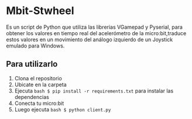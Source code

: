 # Mbit-Stwheel
Es un script de Python que utiliza las librerias VGamepad y Pyserial, para obtener los valores en tiempo real del acelerómetro de la micro:bit,traduce estos valores en un movimiento del análogo izquierdo de un Joystick emulado para Windows.

## Para utilizarlo
1. Clona el repositorio
2. Ubicate en la carpeta 
3. Ejecuta
   ```bash $ pip install -r requirements.txt```
   para instalar las dependencias
5. Conecta tu micro:bit
6. Luego ejecuta ```bash $ python client.py```
